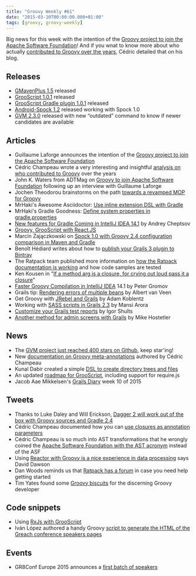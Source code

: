 ```yaml
---
title: "Groovy Weekly #61"
date: "2015-03-10T00:00:00.000+01:00"
tags: [groovy, groovy-weekly]
---
```


Big news for this week with the intention of the [Groovy project to join the Apache Software Foundation](http://glaforge.appspot.com/article/groovy-projects-intends-to-join-the-apache-software-foundation)! And if you wnat to know more about who actually [contributed to Groovy over the years](http://melix.github.io/blog/2015/02/who-is-groovy.html), Cédric detailed that on his blog.

## Releases

*   [GMavenPlus 1.5](http://gmavenplus.56682.x6.nabble.com/gmavenplus-announce-GMavenPlus-1-5-Released-td222.html) released
*   [GrooScript 1.0.1](http://grooscript.org/changes.html) released
*   [GrooScript Gradle plugin 1.0.1](https://twitter.com/grooscript/status/572876188902813697) released
*   [Android-Spock 1.2](https://twitter.com/andrewreitz_/status/575138522077659136) released working with Spock 1.0
*   [GVM 2.3.0](https://twitter.com/gvmtool/status/574982347768119296) released with new “outdated” command to know if newer candidates are available

## Articles

*   Guillaume Laforge announces the intention of the [Groovy project to join the Apache Software Foundation](http://glaforge.appspot.com/article/groovy-projects-intends-to-join-the-apache-software-foundation)
*   Cédric Champeau wrote a very interesting and insightful [analysis on who contributed to Groovy](http://melix.github.io/blog/2015/02/who-is-groovy.html) over the years
*   John K. Waters from ADTMag on [Groovy to join Apache Software Foundation](http://adtmag.com/articles/2015/03/04/groovy-joins-apache-foundation.aspx) following up an interview with Guillaume Laforge
*   Jochen Theodorou brainstorms on the path [towards a revamped MOP for Groovy](http://blackdragsview.blogspot.fr/2015/03/thoughts-about-new-meta-class-system.html)
*   MrHaki's Awesome Asciidoctor: [Use inline extension DSL with Gradle](http://mrhaki.blogspot.fr/2015/03/awesome-asciidoctor-use-inline.html)
*   MrHaki's Gradle Goodness: [Define system properties in gradle.properties](http://mrhaki.blogspot.fr/2015/03/gradle-goodness-define-system.html)
*   [New features for Gradle Coming in IntelliJ IDEA 14.1](http://blog.jetbrains.com/idea/2015/03/new-features-for-gradle-coming-in-intellij-idea-14-1/) by Andrey Cheptsov
*   [Groovy, GrooScript with React.JS](http://grooscript.org/react_example.html)
*   Marcin Zajączkowski on [Spock 1.0 with Groovy 2.4 configuration comparison in Maven and Gradle](https://solidsoft.wordpress.com/2015/03/09/spock-1-0-with-groovy-2-4-configuration-comparison-in-maven-and-gradle/)
*   Benoît Hédiard writes about how to [publish your Grails 3 plugin to Bintray](https://medium.com/@benorama/how-to-publish-your-grails-3-plugin-to-bintray-c341b24f567d)
*   The Ratpack team published more information on [how the Ratpack documentation is working](http://www.ratpack.io/manual/0.9.15/intro.html#about_this_documentation) and how code samples are tested
*   Ken Kousen in "[If a method arg is a closure, for crying out loud pass it a closure](https://kousenit.wordpress.com/2015/03/10/if-a-method-arg-is-a-closure-for-crying-out-loud-pass-it-a-closure/)"
*   [Faster Groovy Compilation in IntelliJ IDEA](http://blog.jetbrains.com/idea/2015/03/faster-groovy-compilation-in-intellij-idea-14-1/) 14.1 by Peter Gromov
*   Grails tip: [Rendering errors of multiple beans](http://blog.jdriven.com/2015/03/grails-tip-rendering-errors-of-multiple-beans/) by Albert van Veen
*   Get Groovy with [JRebel and Grails](http://zeroturnaround.com/blog/get-groovy-with-jrebel-and-grails/) by Adam Koblentz
*   Working with [SASS scripts in Grails 2.3](http://www.intelligrape.com/blog/working-with-sass-scripts-in-grails-2-3-x/) by Mansi Arora
*   [Customize your Grails test reports](http://www.objectpartners.com/2015/03/03/customize-your-grails-test-reports/) by Igor Shults
*   [Another method for admin screens with Grails](http://www.objectpartners.com/2015/03/06/another-method-for-admin-screens-with-grails/) by Mike Hostetler

## News

*   The [GVM project just reached 400 stars on Github](https://twitter.com/marc0der/status/573405378744098817), keep star'ing!
*   New [documentation on Groovy meta-annotations](http://docs.groovy-lang.org/next/html/documentation/core-object-orientation.html#_meta_annotations) authored by Cédric Champeau
*   Kunal Dabir created a simple [DSL to create directory trees and files](https://github.com/kdabir/directree)
*   An updated [roadmap for GrooScript](http://grooscript.org/roadmap.html), including support for require.js
*   Jacob Aae Mikkelsen's [Grails Diary](http://grydeske.net/news/show/86) week 10 of 2015
    
## Tweets

*   Thanks to Luke Daley and Will Erickson, [Dagger 2 will work out of the box with Groovy sources and Gradle 2.4](https://twitter.com/CedricChampeau/status/573763143593295872)
*   Cédric Champeau documented how you can [use closures as annotation parameters](https://twitter.com/CedricChampeau/status/573583638127845376)
*   Cédric Champeau is so much into AST transformations that he wrongly coined the [Apache Software Foundation with the AST acronym](https://twitter.com/CedricChampeau/status/573522774758662144) instead of the ASF
*   Using [Reactor with Groovy is a nice experience in data processing](https://twitter.com/davidthecoder/status/574223398945091584) says David Dawson
*   Dan Woods reminds us that [Ratpack has a forum](https://twitter.com/danveloper/status/574298666623614976) in case you need help getting started
*   Tim Yates found some [Groovy biscuits](https://twitter.com/tim_yates/status/574270524139945984) for the discerning Groovy developer

## Code snippets

*   Using [RxJs with GrooScript](https://gist.github.com/chiquitinxx/b01d0696cfabcc34527b)
*   Iván López authored a handy Groovy [script to generate the HTML of the Greach conference speakers pages](https://gist.github.com/lmivan/a752644419fb8d2f2221)

## Events

*   GR8Conf Europe 2015 announces a [first batch of speakers](http://gr8conf.eu/#/)